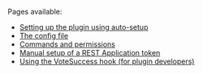 Pages available:
- [Setting up the plugin using auto-setup](https://gitlab.xghozt.com:2345/tsw/TSWVote/-/wikis/Setting-up-the-plugin-using-auto-setup)
- [The config file](https://gitlab.xghozt.com:2345/tsw/TSWVote/-/wikis/The-config-file)
- [Commands and permissions](https://gitlab.xghozt.com:2345/tsw/TSWVote/-/wikis/Commands-and-permissions)
- [Manual setup of a REST Application token](https://gitlab.xghozt.com:2345/tsw/TSWVote/-/wikis/Manual-setup-of-a-REST-Application-token)
- [Using the VoteSuccess hook (for plugin developers)](https://gitlab.xghozt.com:2345/tsw/TSWVote/-/wikis/Using-the-VoteSuccess-hook-(for-plugin-developers))